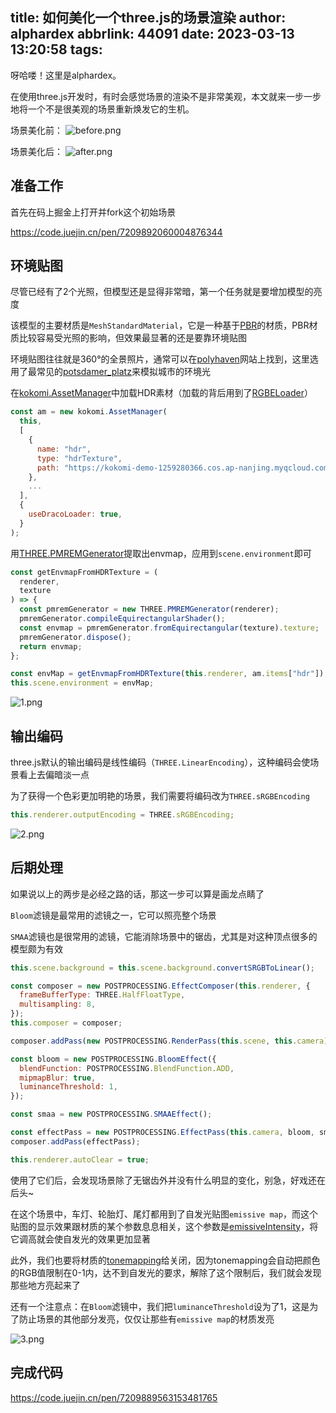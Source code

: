 title: 如何美化一个three.js的场景渲染
author: alphardex
abbrlink: 44091
date: 2023-03-13 13:20:58
tags:
---
呀哈喽！这里是alphardex。

在使用three.js开发时，有时会感觉场景的渲染不是非常美观，本文就来一步一步地将一个不是很美观的场景重新焕发它的生机。

场景美化前：
![before.png](https://s2.loli.net/2023/03/13/V1T6srfquQcExZH.png)

场景美化后：
![after.png](https://s2.loli.net/2023/03/13/BXtsu21gZnMKS56.png)

<!--more-->

## 准备工作

首先在码上掘金上打开并fork这个初始场景

https://code.juejin.cn/pen/7209892060004876344

## 环境贴图

尽管已经有了2个光照，但模型还是显得非常暗，第一个任务就是要增加模型的亮度

该模型的主要材质是`MeshStandardMaterial`，它是一种基于[PBR](https://en.wikipedia.org/wiki/Physically_based_rendering)的材质，PBR材质比较容易受光照的影响，但效果最显著的还是要靠环境贴图

环境贴图往往就是360°的全景照片，通常可以在[polyhaven](https://polyhaven.com/hdris)网站上找到，这里选用了最常见的[potsdamer_platz](https://polyhaven.com/a/potsdamer_platz)来模拟城市的环境光

在[kokomi.AssetManager](https://github.com/alphardex/kokomi.js/blob/main/src/components/assetManager.ts)中加载HDR素材（加载的背后用到了[RGBELoader](https://threejs.org/examples/#webgl_loader_texture_hdr)）

```js
const am = new kokomi.AssetManager(
  this,
  [
    {
      name: "hdr",
      type: "hdrTexture",
      path: "https://kokomi-demo-1259280366.cos.ap-nanjing.myqcloud.com/potsdamer_platz_1k.hdr",
    },
    ...
  ],
  {
    useDracoLoader: true,
  }
);
```

用[THREE.PMREMGenerator](https://threejs.org/docs/#api/en/extras/PMREMGenerator)提取出envmap，应用到`scene.environment`即可

```js
const getEnvmapFromHDRTexture = (
  renderer,
  texture
) => {
  const pmremGenerator = new THREE.PMREMGenerator(renderer);
  pmremGenerator.compileEquirectangularShader();
  const envmap = pmremGenerator.fromEquirectangular(texture).texture;
  pmremGenerator.dispose();
  return envmap;
};
```

```js
const envMap = getEnvmapFromHDRTexture(this.renderer, am.items["hdr"]);
this.scene.environment = envMap;
```

![1.png](https://s2.loli.net/2023/03/13/nIUis375TL1BCDb.png)

## 输出编码

three.js默认的输出编码是线性编码（`THREE.LinearEncoding`），这种编码会使场景看上去偏暗淡一点

为了获得一个色彩更加明艳的场景，我们需要将编码改为`THREE.sRGBEncoding`

```js
this.renderer.outputEncoding = THREE.sRGBEncoding;
```

![2.png](https://s2.loli.net/2023/03/13/58XFutrPl9KDhqm.png)

## 后期处理

如果说以上的两步是必经之路的话，那这一步可以算是画龙点睛了

`Bloom`滤镜是最常用的滤镜之一，它可以照亮整个场景

`SMAA`滤镜也是很常用的滤镜，它能消除场景中的锯齿，尤其是对这种顶点很多的模型颇为有效

```js
this.scene.background = this.scene.background.convertSRGBToLinear();

const composer = new POSTPROCESSING.EffectComposer(this.renderer, {
  frameBufferType: THREE.HalfFloatType,
  multisampling: 8,
});
this.composer = composer;

composer.addPass(new POSTPROCESSING.RenderPass(this.scene, this.camera));

const bloom = new POSTPROCESSING.BloomEffect({
  blendFunction: POSTPROCESSING.BlendFunction.ADD,
  mipmapBlur: true,
  luminanceThreshold: 1,
});

const smaa = new POSTPROCESSING.SMAAEffect();

const effectPass = new POSTPROCESSING.EffectPass(this.camera, bloom, smaa);
composer.addPass(effectPass);

this.renderer.autoClear = true;
```

使用了它们后，会发现场景除了无锯齿外并没有什么明显的变化，别急，好戏还在后头~

在这个场景中，车灯、轮胎灯、尾灯都用到了自发光贴图`emissive map`，而这个贴图的显示效果跟材质的某个参数息息相关，这个参数是[emissiveIntensity](https://threejs.org/docs/#api/en/materials/MeshStandardMaterial.emissiveIntensity)，将它调高就会使自发光的效果更加显著

此外，我们也要将材质的[tonemapping](https://threejs.org/docs/?q=material#api/en/materials/Material.toneMapped)给关闭，因为tonemapping会自动把颜色的RGB值限制在0-1内，达不到自发光的要求，解除了这个限制后，我们就会发现那些地方亮起来了

还有一个注意点：在`Bloom`滤镜中，我们把`luminanceThreshold`设为了1，这是为了防止场景的其他部分发亮，仅仅让那些有`emissive map`的材质发亮

![3.png](https://s2.loli.net/2023/03/13/AudFyfhP5OYM2qC.png)

## 完成代码

https://code.juejin.cn/pen/7209889563153481765